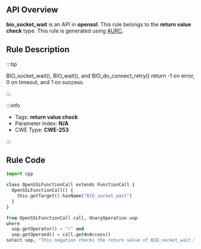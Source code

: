---
---


## API Overview
**bio_socket_wait** is an API in **openssl**. This rule belongs to the **return value check** type. This rule is generated using [AURC](../../tools/AURC).
## Rule Description

:::tip

BIO_socket_wait(), BIO_wait(), and BIO_do_connect_retry() return -1 on error, 0 on timeout, and 1 on success.

:::

:::info

- Tags: **return value check**
- Parameter Index: **N/A**
- CWE Type: **CWE-253**

:::

## Rule Code
```python
import cpp

class OpenSSLFunctionCall extends FunctionCall {
  OpenSSLFunctionCall() {
    this.getTarget().hasName("BIO_socket_wait")
  }
}

from OpenSSLFunctionCall call, UnaryOperation uop
where
  uop.getOperator() = "!" and
  uop.getOperand() = call.getAnAccess()
select uop, "This negation checks the return value of BIO_socket_wait."
```